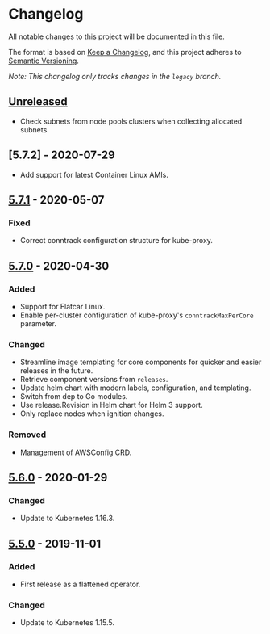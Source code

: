 # Changelog

All notable changes to this project will be documented in this file.

The format is based on [Keep a Changelog](https://keepachangelog.com/en/1.0.0/),
and this project adheres to [Semantic Versioning](https://semver.org/spec/v2.0.0.html).

*Note: This changelog only tracks changes in the `legacy` branch.*

## [Unreleased]

- Check subnets from node pools clusters when collecting allocated subnets.

## [5.7.2] - 2020-07-29

- Add support for latest Container Linux AMIs.

## [5.7.1] - 2020-05-07

### Fixed

- Correct conntrack configuration structure for kube-proxy.

## [5.7.0] - 2020-04-30

### Added

- Support for Flatcar Linux.
- Enable per-cluster configuration of kube-proxy's `conntrackMaxPerCore` parameter.

### Changed

- Streamline image templating for core components for quicker and easier releases in the future.
- Retrieve component versions from `releases`.
- Update helm chart with modern labels, configuration, and templating.
- Switch from dep to Go modules.
- Use release.Revision in Helm chart for Helm 3 support.
- Only replace nodes when ignition changes.

### Removed

- Management of AWSConfig CRD.

## [5.6.0] - 2020-01-29

### Changed

- Update to Kubernetes 1.16.3.


## [5.5.0] - 2019-11-01

### Added

- First release as a flattened operator.

### Changed

- Update to Kubernetes 1.15.5.


[Unreleased]: https://github.com/giantswarm/aws-operator/compare/v5.7.1...legacy
[5.7.1]: https://github.com/giantswarm/aws-operator/releases/tag/v5.7.1
[5.7.0]: https://github.com/giantswarm/aws-operator/releases/tag/v5.7.0
[5.6.0]: https://github.com/giantswarm/aws-operator/releases/tag/v5.6.0
[5.5.0]: https://github.com/giantswarm/aws-operator/releases/tag/v5.5.0
